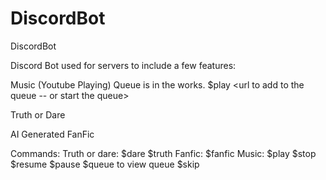 # DiscordBot
DiscordBot


Discord Bot used for servers to include a few features:

Music (Youtube Playing) 
  Queue is in the works. $play <url to add to the queue -- or start the queue> 
  
Truth or Dare

AI Generated FanFic


Commands: 
 Truth or dare:
  $dare
  $truth 
 Fanfic: 
  $fanfic <story you want>
 Music:
  $play <url>
  $stop
  $resume
  $pause
  $queue to view queue
  $skip
